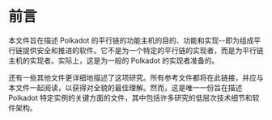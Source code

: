 # 前言

本文件旨在描述 Polkadot 的平行链的功能主机的目的、功能和实现--即为组成平行链提供安全和推进的软件。它不是为一个特定的平行链的实现者，而是为平行链主机的实现者。实际上，这是为一般的 Polkadot 的实现者准备的。

还有一些其他文件更详细地描述了这项研究。所有参考文件都将在此链接，并应与本文件一起阅读，以获得对全貌的最佳理解。然而，这是唯一一份旨在描述 Polkadot 特定实例的关键方面的文件，其中包括许多研究的低层次技术细节和软件架构。
